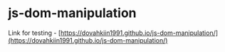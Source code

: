 # js-dom-manipulation

Link for testing - [https://dovahkiin1991.github.io/js-dom-manipulation/](https://dovahkiin1991.github.io/js-dom-manipulation/)
